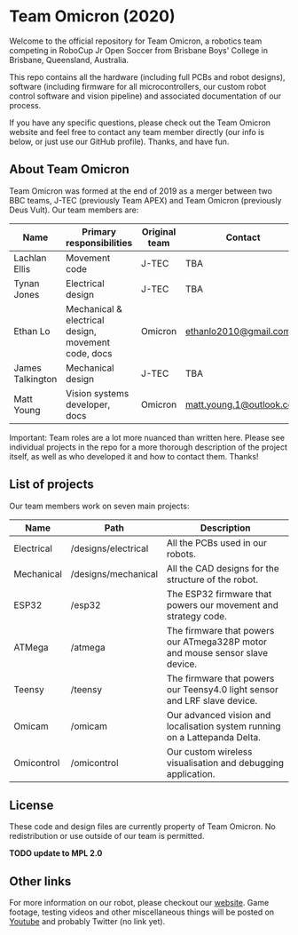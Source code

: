 Team Omicron (2020)
====================

Welcome to the official repository for Team Omicron, a robotics team competing in RoboCup Jr Open Soccer from Brisbane
Boys' College in Brisbane, Queensland, Australia.

This repo contains all the hardware (including full PCBs and robot designs), software (including firmware for all
microcontrollers, our custom robot control software and vision pipeline) and associated documentation of our process.

If you have any specific questions, please check out the Team Omicron website and feel free to contact any team member 
directly (our info is below, or just use our GitHub profile). Thanks, and have fun.

## About Team Omicron
Team Omicron was formed at the end of 2019 as a merger between two BBC teams, J-TEC (previously Team APEX) and Team 
Omicron (previously Deus Vult). Our team members are:

| Name               | Primary responsibilities                                        | Original team | Contact |
|--------------------|-----------------------------------------------------------------|---------------|---------|
| Lachlan Ellis      | Movement code                                                   | J-TEC         | TBA     |
| Tynan Jones        | Electrical design                                               | J-TEC         | TBA     | 
| Ethan Lo           | Mechanical & electrical design, movement code, docs             | Omicron       | ethanlo2010@gmail.com |
| James Talkington   | Mechanical design                                               | J-TEC         | TBA     |
| Matt Young         | Vision systems developer, docs                                  | Omicron       | matt.young.1@outlook.com |

Important: Team roles are a lot more nuanced than written here. Please see individual projects in the repo for
a more thorough description of the project itself, as well as who developed it and how to contact them. Thanks!

## List of projects
Our team members work on seven main projects:

| Name       | Path                | Description                                                                   |
|------------|---------------------|-------------------------------------------------------------------------------|
| Electrical | /designs/electrical | All the PCBs used in our robots.                                              |
| Mechanical | /designs/mechanical | All the CAD designs for the structure of the robot.                           |
| ESP32      | /esp32              | The ESP32 firmware that powers our movement and strategy code.                |
| ATMega     | /atmega             | The firmware that powers our ATmega328P motor and mouse sensor slave device.  |
| Teensy     | /teensy             | The firmware that powers our Teensy4.0 light sensor and LRF slave device.     |
| Omicam     | /omicam             | Our advanced vision and localisation system running on a Lattepanda Delta.    |
| Omicontrol | /omicontrol         | Our custom wireless visualisation and debugging application.                  |

## License
These code and design files are currently property of Team Omicron.
No redistribution or use outside of our team is permitted. 

**TODO update to MPL 2.0**

## Other links
For more information on our robot, please checkout our [website](https://teamomicron.github.io/). Game footage, testing 
videos and other miscellaneous things will be posted on [Youtube](https://www.youtube.com/channel/UCAu5r4Zpu0z3kGZSfxlnySw?) 
and probably Twitter (no link yet). 
